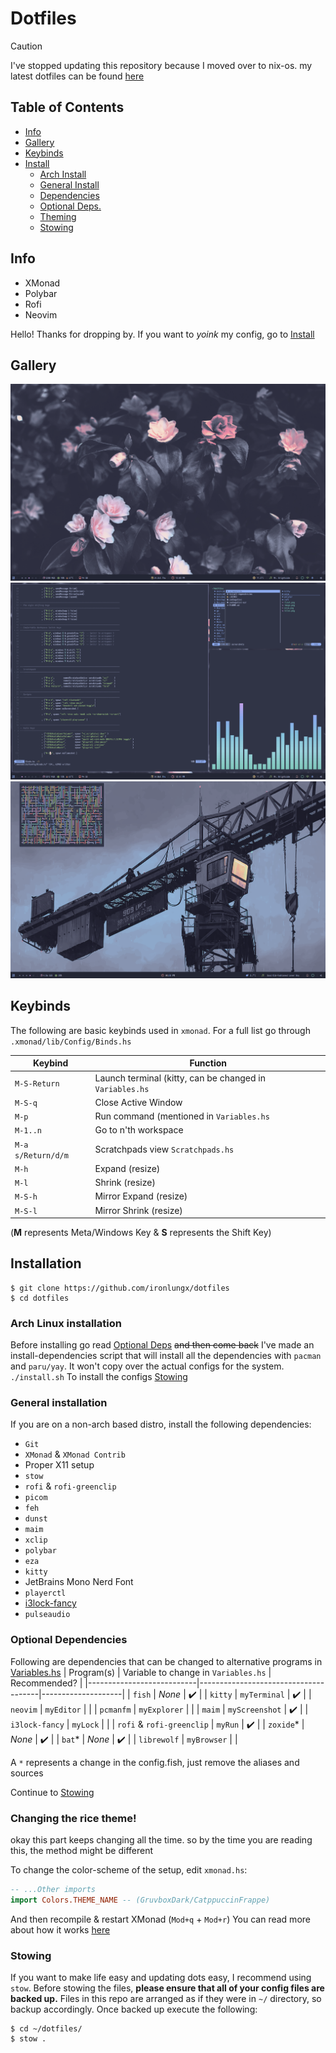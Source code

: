# Dotfiles

> [!CAUTION]
> I've stopped updating this repository because I moved over to nix-os. my latest dotfiles can be found [here](https://github.com/ironlungx/nix-config)

## Table of Contents
- [Info](#info)
- [Gallery](#gallery)
- [Keybinds](#keybd)
- [Install](#install)
    * [Arch Install](#inst-arch)
    * [General Install](#gen-inst)
    * [Dependencies](#gen-inst)
    * [Optional Deps.](#opt-deps)
    * [Theming](#theming)
    * [Stowing](#stow)

<a id="info"></a>

## Info
- XMonad
- Polybar
- Rofi
- Neovim

Hello! Thanks for dropping by.
If you want to *yoink* my config, go to [Install](#install)

<a id="gallery"></a>

## Gallery
<img src='/screenshots/image.png'>
<img src='/screenshots/tiles.png'>
<img src='/screenshots/float.png'>

<a id="keybd"></a>

## Keybinds
The following are basic keybinds used in `xmonad`. For a full list go through `.xmonad/lib/Config/Binds.hs`

|      Keybind       |                       Function                           |
| ------------------ | -------------------------------------------------------- |
| `M-S-Return`       | Launch terminal (kitty, can be changed in `Variables.hs` |
| `M-S-q`            | Close Active Window                                      |
| `M-p`              | Run command (mentioned in `Variables.hs`                 |
| `M-1..n`           | Go to n'th workspace                                     | 
| `M-a s/Return/d/m` | Scratchpads view `Scratchpads.hs`                        |
| `M-h`              | Expand (resize)                                          |
| `M-l`              | Shrink (resize)                                          |
| `M-S-h`            | Mirror Expand (resize)                                   |
| `M-S-l`            | Mirror Shrink (resize)                                   |

(**M** represents Meta/Windows Key & **S** represents the Shift Key)

<a id="install"></a>

## Installation

```
$ git clone https://github.com/ironlungx/dotfiles
$ cd dotfiles
```


<a id="inst-arch"></a>

### Arch Linux installation
Before installing go read [Optional Deps](#opt-deps) ~~and then come back~~
I've made an install-dependencies script that will install all the dependencies with `pacman` and `paru/yay`. It won't copy over the actual configs for the system.
`./install.sh`
To install the configs [Stowing](#stow) 

<a id="gen-inst"></a>

### General installation
If you are on a non-arch based distro, install the following dependencies:
- `Git`
- `XMonad` & `XMonad Contrib` 
- Proper X11 setup
- `stow`
- `rofi` & `rofi-greenclip`
- `picom`
- `feh`
- `dunst` 
- `maim`
- `xclip`
- `polybar` 
- `eza`
- `kitty`
- JetBrains Mono Nerd Font
- `playerctl`
- [i3lock-fancy](https://github.com/meskarune/i3lock-fancy)
- `pulseaudio`

<a id="opt-deps"></a>
### Optional Dependencies

Following are dependencies that can be changed to alternative programs in [Variables.hs](.xmonad/lib/Config/Variables.hs)
| Program(s)                | Variable to change in `Variables.hs` | Recommended?       |
|---------------------------|--------------------------------------|--------------------|
| `fish`                    | *None*                               | :heavy_check_mark: |
| `kitty`                   | `myTerminal`                         | :heavy_check_mark: |
| `neovim`                  | `myEditor`                           |                    |
| `pcmanfm`                 | `myExplorer`                         |                    |
| `maim`                    | `myScreenshot`                       | :heavy_check_mark: |
| `i3lock-fancy`            | `myLock`                             |                    |
| `rofi` & `rofi-greenclip` | `myRun`                              | :heavy_check_mark: |
| `zoxide`*                 | *None*                               | :heavy_check_mark: |
| `bat`*                    | *None*                               | :heavy_check_mark: |
| `librewolf`               | `myBrowser`                          |                    |

A `*` represents a change in the config.fish, just remove the aliases and sources

Continue to [Stowing](#stow)

<a id="theming"></a>
### Changing the rice theme!

okay this part keeps changing all the time. so by the time you are reading this, the method might be different

To change the color-scheme of the setup, edit `xmonad.hs`:

```hs
-- ...Other imports
import Colors.THEME_NAME -- (GruvboxDark/CatppuccinFrappe)

```
And then recompile & restart XMonad (`Mod+q` + `Mod+r`)
You can read more about how it works [here](https://github.com/ironlungx/dotfiles/tree/main/.xmonad)

<a id="stow"></a>

### Stowing
If you want to make life easy and updating dots easy, I recommend using `stow`.
Before stowing the files, **please ensure that all of your config files are backed up.** Files in this repo are arranged as if they were in `~/` directory, so backup accordingly.
Once backed up execute the following:

```
$ cd ~/dotfiles/
$ stow .
```
